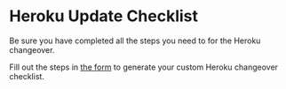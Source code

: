 # Heroku Update Checklist

Be sure you have completed all the steps you need to for the Heroku changeover.

Fill out the steps in [the form](https://ajgreaves.github.io/heroku-update-checklist/) to generate your custom Heroku changeover checklist.
